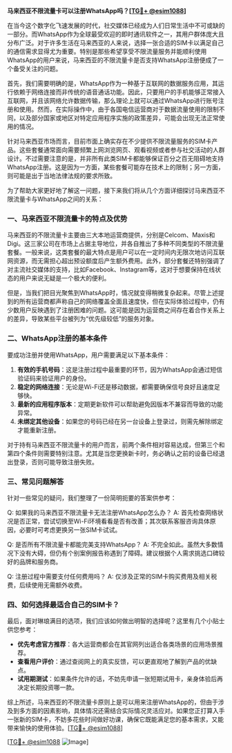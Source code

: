 **马来西亚不限流量卡可以注册WhatsApp吗？[[TG💪+ @esim1088](https://t.me/s/esim1088)]**

在当今这个数字化飞速发展的时代，社交媒体已经成为人们日常生活中不可或缺的一部分。而WhatsApp作为全球最受欢迎的即时通讯软件之一，其用户群体庞大且分布广泛。对于许多生活在马来西亚的人来说，选择一张合适的SIM卡以满足自己的通信需求显得尤为重要。特别是那些希望享受不限流量服务并能顺利使用WhatsApp的用户来说，马来西亚的不限流量卡是否支持WhatsApp注册便成了一个备受关注的问题。

首先，我们需要明确的是，WhatsApp作为一种基于互联网的数据服务应用，其运行依赖于网络连接而非传统的语音通话功能。因此，只要用户的手机能够正常接入互联网，并且该网络允许数据传输，那么理论上就可以通过WhatsApp进行账号注册和使用。然而，在实际操作中，由于各国电信运营商对于数据流量使用的限制不同，以及部分国家或地区对特定应用程序实施的政策差异，可能会出现无法正常使用的情况。

针对马来西亚市场而言，目前市面上确实存在不少提供不限流量服务的SIM卡产品。这些套餐通常面向需要频繁上网浏览网页、观看视频或者参与社交活动的人群设计。不过需要注意的是，并非所有此类SIM卡都能够保证百分之百无阻碍地支持WhatsApp注册。这是因为一方面，某些套餐可能存在技术上的限制；另一方面，则可能是出于当地法律法规的要求所致。

为了帮助大家更好地了解这一问题，接下来我们将从几个方面详细探讨马来西亚不限流量卡与WhatsApp之间的关系：

### 一、马来西亚不限流量卡的特点及优势

马来西亚的不限流量卡主要由三大本地运营商提供，分别是Celcom、Maxis和Digi。这三家公司在市场上占据主导地位，并各自推出了多种不同类型的不限流量套餐。一般来说，这类套餐的最大特点是用户可以在一定时间内无限次地访问互联网资源，而无需担心超出预设额度后产生额外费用。此外，部分套餐还特别强调了对主流社交媒体的支持，比如Facebook、Instagram等，这对于想要保持在线状态的用户来说无疑是一个极大的便利。

但是，当我们把目光聚焦到WhatsApp时，情况就变得稍微复杂起来。尽管上述提到的所有运营商都声称自己的网络覆盖全面且速度快，但在实际体验过程中，仍有少数用户反映遇到了注册困难的问题。这可能是因为运营商之间存在着合作关系上的差异，导致某些平台被列为“优先级较低”的服务对象。

### 二、WhatsApp注册的基本条件

要成功注册并使用WhatsApp，用户需要满足以下基本条件：
1. **有效的手机号码**：这是注册过程中最重要的环节，因为WhatsApp会通过短信验证码来验证用户的身份。
2. **稳定的网络连接**：无论是Wi-Fi还是移动数据，都需要确保信号良好且速度足够快。
3. **最新的应用程序版本**：定期更新软件可以帮助避免因版本不兼容而导致的功能异常。
4. **未绑定其他设备**：如果您的号码已经在另一台设备上登录过，则需先解除绑定才能重新注册。

对于持有马来西亚不限流量卡的用户而言，前两个条件相对容易达成，但第三个和第四个条件则需要特别注意。尤其是当您更换新卡时，务必确认之前的设备已经退出登录，否则可能导致注册失败。

### 三、常见问题解答

针对一些常见的疑问，我们整理了一份简明扼要的答案供参考：

Q: 如果我的马来西亚不限流量卡无法注册WhatsApp怎么办？
A: 首先检查网络状况是否正常，尝试切换至Wi-Fi环境看看是否有改善；其次联系客服咨询具体原因，必要时可考虑更换另一张SIM卡试试。

Q: 是否所有不限流量卡都能完美支持WhatsApp？
A: 不完全如此。虽然大多数情况下没有大碍，但仍有个别案例报告称遇到了障碍。建议根据个人需求挑选口碑较好的品牌和服务商。

Q: 注册过程中需要支付任何费用吗？
A: 仅涉及正常的SIM卡购买费用及相关税费，后续使用无需额外收费。

### 四、如何选择最适合自己的SIM卡？

最后，面对琳琅满目的选项，我们应该如何做出明智的选择呢？这里有几个小贴士供您参考：
- **优先考虑官方推荐**：各大运营商都会在其官网列出适合各类场景的应用场景推荐。
- **查看用户评价**：通过查阅网上的真实反馈，可以更直观地了解到产品的优缺点。
- **试用期测试**：如果条件允许的话，不妨先申请一张短期试用卡，亲身体验后再决定长期投资哪一款。

综上所述，马来西亚的不限流量卡原则上是可以用来注册WhatsApp的，但由于涉及到多方面的因素影响，具体情况还需结合实际情况灵活应对。如果您正打算入手一张新的SIM卡，不妨多花些时间做好功课，确保它既能满足您的基本需求，又能带来愉快的使用体验。[[TG💪+ @esim1088](https://t.me/s/esim1088)]

[[TG💪+ @esim1088](https://t.me/s/esim1088) ![Image](https://i.postimg.cc/4NQfJmqS/Snipaste-2025-05-13-00-14-12.png)]
